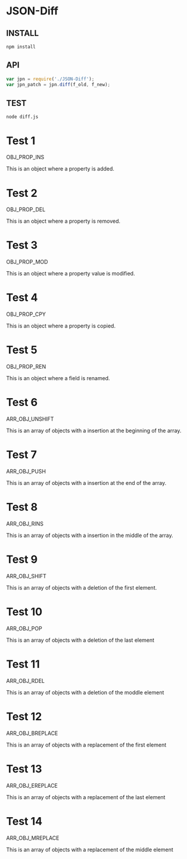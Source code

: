 # JSON-Diff

## INSTALL
`npm install`

## API

```js
var jpn = require('./JSON-Diff');
var jpn_patch = jpn.diff(f_old, f_new);
```

## TEST
`node diff.js`

# Test 1 

OBJ_PROP_INS

This is an object where a property is added.

# Test 2 

OBJ_PROP_DEL

This is an object where a property is removed.

# Test 3 

OBJ_PROP_MOD

This is an object where a property value is modified.

# Test 4 

OBJ_PROP_CPY

This is an object where a property is copied.

# Test 5 

OBJ_PROP_REN

This is an object where a field is renamed.

# Test 6 

ARR_OBJ_UNSHIFT

This is an array of objects with a insertion at the beginning of the array. 

# Test 7

ARR_OBJ_PUSH

This is an array of objects with a insertion at the end of the array.

# Test 8

ARR_OBJ_RINS

This is an array of objects with a insertion in the middle of the array.

# Test 9

ARR_OBJ_SHIFT

This is an array of objects with a deletion of the first element.

# Test 10

ARR_OBJ_POP

This is an array of objects with a deletion of the last element

# Test 11

ARR_OBJ_RDEL

This is an array of objects with a deletion of the moddle element

# Test 12

ARR_OBJ_BREPLACE

This is an array of objects with a replacement of the first element

# Test 13

ARR_OBJ_EREPLACE

This is an array of objects with a replacement of the last element

# Test 14

ARR_OBJ_MREPLACE

This is an array of objects with a replacement of the middle element